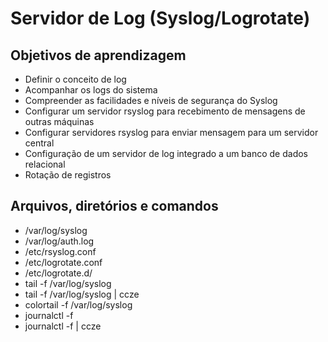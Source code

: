 # Servidor de Log (Syslog/Logrotate)

## Objetivos de aprendizagem

- Definir o conceito de log
- Acompanhar os logs do sistema
- Compreender as facilidades e níveis de segurança do Syslog
- Configurar um servidor rsyslog para recebimento de mensagens de outras máquinas
- Configurar servidores rsyslog para enviar mensagem para um servidor central
- Configuração de um servidor de log integrado a um banco de dados relacional
- Rotação de registros

## Arquivos, diretórios e comandos

- /var/log/syslog
- /var/log/auth.log
- /etc/rsyslog.conf
- /etc/logrotate.conf
- /etc/logrotate.d/
- tail -f /var/log/syslog
- tail -f /var/log/syslog \| ccze
- colortail -f /var/log/syslog
- journalctl -f
- journalctl -f \| ccze
